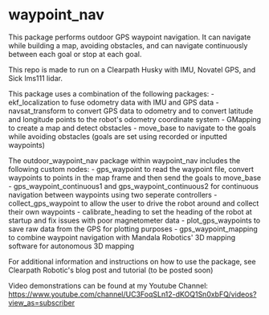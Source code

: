 # waypoint_nav

This package performs outdoor GPS waypoint navigation. It can navigate while building a map, avoiding obstacles, and can navigate continuously between each goal or stop at each goal. 

This repo is made to run on a Clearpath Husky with IMU, Novatel GPS, and Sick lms111 lidar.

This package uses a combination of the following packages:
	- ekf_localization to fuse odometry data with IMU and GPS data
	- navsat_transform to convert GPS data to odometry and to convert latitude and longitude points to the robot's odometry coordinate system
	- GMapping to create a map and detect obstacles
	- move_base to navigate to the goals while avoiding obstacles (goals are set using recorded or inputted waypoints)

The outdoor_waypoint_nav package within waypoint_nav includes the following custom nodes:
	- gps_waypoint to read the waypoint file, convert waypoints to points in the map frame and then send the goals to move_base
	- gps_waypoint_continuous1 and gps_waypoint_continuous2 for continuous navigation between waypoints using two seperate controllers
	- collect_gps_waypoint to allow the user to drive the robot around and collect their own waypoints
	- calibrate_heading to set the heading of the robot at startup and fix issues with poor magnetometer data
	- plot_gps_waypoints to save raw data from the GPS for plotting purposes
	- gps_waypoint_mapping to combine waypoint navigation with Mandala Robotics' 3D mapping software for autonomous 3D mapping
  
  For additional information and instructions on how to use the package, see Clearpath Robotic's blog post and tutorial (to be posted soon)
  
Video demonstrations can be found at my Youtube Channel: https://www.youtube.com/channel/UC3FoqSLn12-dKOQ1Sn0xbFQ/videos?view_as=subscriber
